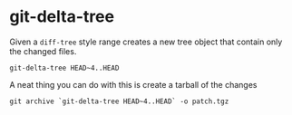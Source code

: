 # git-delta-tree

Given a `diff-tree` style range creates a new tree object that contain only the
changed files.

    git-delta-tree HEAD~4..HEAD

A neat thing you can do with this is create a tarball of the changes

    git archive `git-delta-tree HEAD~4..HEAD` -o patch.tgz
